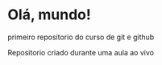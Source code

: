 # Olá, mundo!
 primeiro repositorio do curso de git e github

Repositorio criado durante uma aula ao vivo
